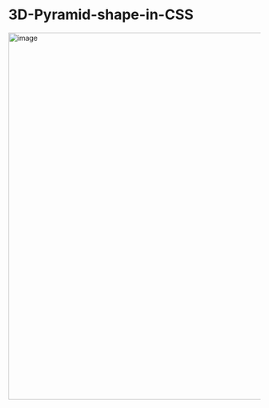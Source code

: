 # 3D-Pyramid-shape-in-CSS
<img width="734" alt="image" src="https://user-images.githubusercontent.com/95203031/215238867-6ed2fe06-9ce9-4983-8de6-bb4af0474d5e.png">
